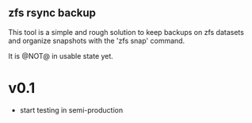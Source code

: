 ## zfs rsync backup

This tool is a simple and rough solution to keep backups on zfs datasets and organize snapshots with the 'zfs snap' command.

It is @NOT@ in usable state yet.


v0.1
====
-  start testing in semi-production
